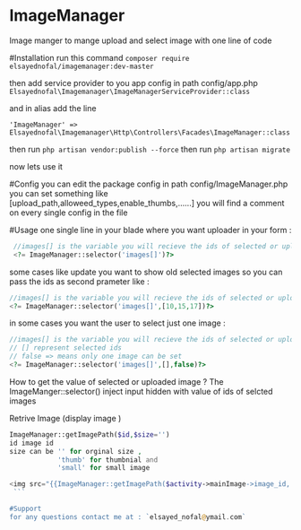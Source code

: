 # ImageManager
Image manger to mange upload and select image with one line of code

#Installation
run this command 
` composer require elsayednofal/imagemanager:dev-master `

  then 
add service provider to you app config in path config/app.php
` Elsayednofal\Imagemanager\ImageManagerServiceProvider::class ` 

and in alias add the line 

` 'ImageManager' => Elsayednofal\Imagemanager\Http\Controllers\Facades\ImageManager::class `

then run
` php artisan vendor:publish --force ` 
then run
` php artisan migrate `

 
 now lets use it 
 
#Config
you can  edit the package config in path config/ImageManager.php
you can set something like [upload_path,alloweed_types,enable_thumbs,......]
you will find a comment on every single config in the file
 
#Usage
one single line in your blade where you want uploader in your form :
```php  
 //images[] is the variable you will recieve the ids of selected or uploaded images in 
 <?= ImageManager::selector('images[]')?>
 ``` 
 
some cases like update you want to show old selected images so you can pass the ids as second prameter like :
 ```php  
 //images[] is the variable you will recieve the ids of selected or uploaded images in 
 <?= ImageManager::selector('images[]',[10,15,17])?>
 ``` 
in some cases you want the user to select just one image :
  ```php  
 //images[] is the variable you will recieve the ids of selected or uploaded images in 
 // [] represent selected ids
 // false => means only one image can be set
 <?= ImageManager::selector('images[]',[],false)?>
 ```
 How to get the value of selected or uploaded image ?
  The ImageManger::selector() inject input hidden with value of ids of selcted images 
  
 Retrive Image (display image )
   ```php
   ImageManager::getImagePath($id,$size='')
   id image id
   size can be '' for orginal size ,
               'thumb' for thumbnial and
               'small' for small image

   <img src="{{ImageManager::getImagePath($activity->mainImage->image_id,'small')}}" />
    ```
 
#Support
 for any questions contact me at : `elsayed_nofal@ymail.com`
 
